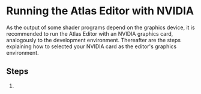 # Running the Atlas Editor with NVIDIA

As the output of some shader programs depend on the graphics device, it is recommended to run the Atlas Editor with an NVIDIA graphics card, analogously to the development environment. Thereafter are the steps explaining how to selected your NVIDIA card as the editor's graphics environment.

## Steps

1.
